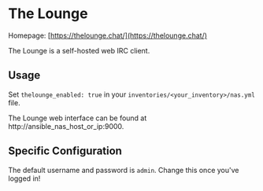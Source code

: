 # The Lounge

Homepage: [https://thelounge.chat/](https://thelounge.chat/)

The Lounge is a self-hosted web IRC client.

## Usage

Set `thelounge_enabled: true` in your `inventories/<your_inventory>/nas.yml` file.

The Lounge web interface can be found at http://ansible_nas_host_or_ip:9000.

## Specific Configuration

The default username and password is `admin`. Change this once you've logged in!